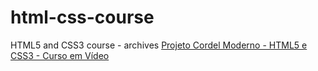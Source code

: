 # html-css-course
 HTML5 and CSS3 course - archives
<a href="https://lucasqc3.github.io/html-css-course/challenges/d12/index.html">Projeto Cordel Moderno - HTML5 e CSS3 - Curso em Vídeo</a>
